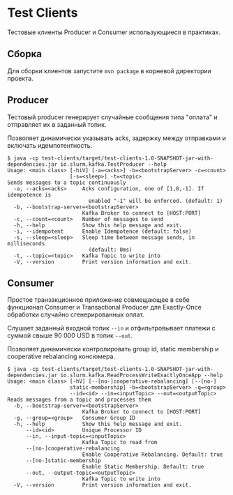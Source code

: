 # Test Clients

Тестовые клиенты Producer и Consumer использующиеся в практиках.

## Сборка

Для сборки клиентов запустите `mvn package` в корневой директории проекта.

## Producer

Тестовый producer генерирует случайные сообщения типа "оплата" и отправляет их в заданный топик.

Позволяет динамически указывать acks, задержку между отправками и включать идемпотентность.

```
$ java -cp test-clients/target/test-clients-1.0-SNAPSHOT-jar-with-dependencies.jar io.slurm.kafka.TestProducer --help
Usage: <main class> [-hiV] [-a=<acks>] -b=<bootstrapServer> -c=<count>
                    [-s=<sleep>] -t=<topic>
Sends messages to a topic continuously
  -a, --acks=<acks>     Acks configuration, one of [1,0,-1]. If idempotence is
                          enabled "-1" will be enforced. (default: 1)
  -b, --bootstrap-server=<bootstrapServer>
                        Kafka Broker to connect to [HOST:PORT]
  -c, --count=<count>   Number of messages to send
  -h, --help            Show this help message and exit.
  -i, --idempotent      Enable Idempotence (default: false)
  -s, --sleep=<sleep>   Sleep time between message sends, in milliseconds
                          (default: 0ms)
  -t, --topic=<topic>   Kafka Topic to write into
  -V, --version         Print version information and exit.
```

## Consumer

Простое транзакционное приложение совмещающее в себе функционал Consumer и Transactional Producer для
Exactly-Once обработки случайно сгенерированных оплат.

Слушает заданный входной топик `--in` и отфильтровывает платежи с суммой свыше 90 000 USD в топик `--out`.

Позволяет динамически контролировать group id, static membership и cooperative rebalancing консюмера.

```
$ java -cp test-clients/target/test-clients-1.0-SNAPSHOT-jar-with-dependencies.jar io.slurm.kafka.ReadProcessWriteExactlyOnceApp --help
Usage: <main class> [-hV] [--[no-]cooperative-rebalancing] [--[no-]
                    static-membership] -b=<bootstrapServer> -g=<group>
                    --id=<id> --in=<inputTopic> --out=<outputTopic>
Reads messages from a topic and processes them
  -b, --bootstrap-server=<bootstrapServer>
                        Kafka Broker to connect to [HOST:PORT]
  -g, --group=<group>   Consumer Group ID
  -h, --help            Show this help message and exit.
      --id=<id>         Unique Processor ID
      --in, --input-topic=<inputTopic>
                        Kafka Topic to read from
      --[no-]cooperative-rebalancing
                        Enable Cooperative Rebalancing. Default: true
      --[no-]static-membership
                        Enable Static Membership. Default: true
      --out, --output-topic=<outputTopic>
                        Kafka Topic to write into
  -V, --version         Print version information and exit.
```